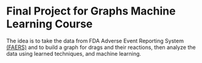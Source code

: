 # Final Project for Graphs Machine Learning Course
The idea is to take the data from FDA Adverse Event Reporting System [(FAERS)](https://fis.fda.gov/extensions/FPD-QDE-FAERS/FPD-QDE-FAERS.html)
and to build a graph for drags and their reactions, then analyze the data using learned techniques, and machine learning. 
